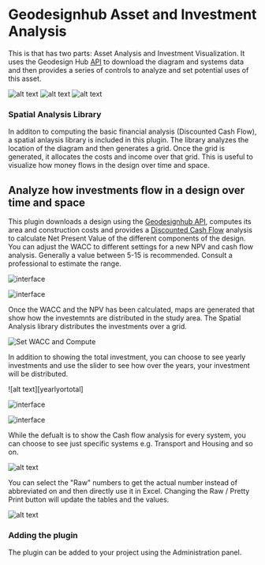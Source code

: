 # Geodesignhub Asset and Investment Analysis
This is that has two parts: Asset Analysis and Investment Visualization. It uses the Geodesign Hub [API](http://www.geodesignhub.com/api/) to download the diagram and systems data and then provides a series of controls to analyze and set potential uses of this asset. 


![alt text][logo]
![alt text][logo2]
![alt text][logo3]

[logo]: https://i.imgur.com/npgPPTm.jpg "Geodesign Hub Diagram Discounted Cash Flow"
[logo2]: https://i.imgur.com/E82qisZ.jpg "Geodesign Hub Diagram Discounted Cash Flow"
[logo3]: https://i.imgur.com/gZDFCV9.jpg "Geodesign Hub Diagram Discounted Cash Flow"
    


### Spatial Analysis Library
In additon to computing the basic financial analysis (Discounted Cash Flow), a spatial anlaysis library is included in this plugin. The library analyzes the location of the diagram and then generates a grid. Once the grid is generated, it allocates the costs and income over that grid. This is useful to visualize how money flows in the design over time and space. 


## Analyze how investments flow in a design over time and space 
This plugin downloads a design using the [Geodesignhub API](https://www.geodesignhub.com/api/), computes its area and construction costs and provides a [Discounted Cash Flow](https://en.wikipedia.org/wiki/Discounted_cash_flow) analysis to calculate Net Present Value of the different components of the design. 
You can adjust the WACC to different settings for a new NPV and cash flow analysis. Generally a value between 5-15 is recommended. Consult a professional to estimate the range. 

![interface][ui]

![interface][ui2]

[ui0]: https://i.imgur.com/vRyxhr6.jpg "User Interface" 

[ui1]: https://i.imgur.com/Zdf0XVG.jpg "Yearly Interface" 

[ui2]: https://i.imgur.com/3zVDFGF.jpg "Boundary Interface" 

[ui]: https://i.imgur.com/ERVGb6z.png "User Interface"


Once the WACC and the NPV has been calculated, maps are generated that show how the investemnts are distributed in the study area. The Spatial Analysis library distributes the investments over a grid. 

![Set WACC and Compute][waccandslider]

[waccandslider]: https://i.imgur.com/jkNliPI.png "Design Discounted Cash Flow Analysis"

In addition to showing the total investment, you can choose to see yearly investments and use the slider to see how over the years, your investment will be distributed. 

![alt text][yearlyortotal]

![interface][ui0]

![interface][ui1]

While the defualt is to show the Cash flow analysis for every system, you can choose to see just specific systems e.g. Transport and Housing and so on. 

![alt text][filterbysystem]

[filterbysystem]: https://i.imgur.com/T5ccYlb.png "Design Discounted Cash Flow Analysis"

You can select the "Raw" numbers to get the actual number instead of abbreviated on and then directly use it in Excel. Changing the Raw / Pretty Print button will update the tables and the values. 

![alt text][finstatement]

[finstatement]: https://i.imgur.com/U86wL3n.jpg "Design Discounted Cash Flow Analysis"


### Adding the plugin
The plugin can be added to your project using the Administration panel. 
